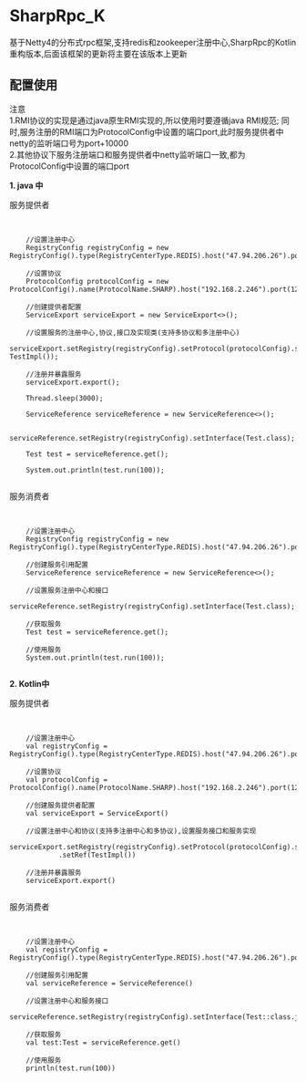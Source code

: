 # SharpRpc_K
基于Netty4的分布式rpc框架,支持redis和zookeeper注册中心,SharpRpc的Kotlin重构版本,后面该框架的更新将主要在该版本上更新


## 配置使用

注意<br>
1.RMI协议的实现是通过java原生RMI实现的,所以使用时要遵循java RMI规范; 同时,服务注册的RMI端口为ProtocolConfig中设置的端口port,此时服务提供者中netty的监听端口号为port+10000<br>
2.其他协议下服务注册端口和服务提供者中netty监听端口一致,都为ProtocolConfig中设置的端口port

**1.  java 中**

服务提供者
<pre><code>

    //设置注册中心
    RegistryConfig registryConfig = new RegistryConfig().type(RegistryCenterType.REDIS).host("47.94.206.26").port(6380);
    
    //设置协议
    ProtocolConfig protocolConfig = new ProtocolConfig().name(ProtocolName.SHARP).host("192.168.2.246").port(12200);

    //创建提供者配置
    ServiceExport<Test> serviceExport = new ServiceExport<>();

    //设置服务的注册中心,协议,接口及实现类(支持多协议和多注册中心)
    serviceExport.setRegistry(registryConfig).setProtocol(protocolConfig).setInterface(Test.class).setRef(new TestImpl());

    //注册并暴露服务
    serviceExport.export();

    Thread.sleep(3000);

    ServiceReference<Test> serviceReference = new ServiceReference<>();

    serviceReference.setRegistry(registryConfig).setInterface(Test.class);

    Test test = serviceReference.get();

    System.out.println(test.run(100));

</code></pre>

服务消费者
<pre><code>

    //设置注册中心
    RegistryConfig registryConfig = new RegistryConfig().type(RegistryCenterType.REDIS).host("47.94.206.26").port(6380);

    //创建服务引用配置
    ServiceReference<Test> serviceReference = new ServiceReference<>();

    //设置服务注册中心和接口
    serviceReference.setRegistry(registryConfig).setInterface(Test.class);

    //获取服务
    Test test = serviceReference.get();

    //使用服务
    System.out.println(test.run(100));

</code></pre>

**2. Kotlin中**

服务提供者
<pre><code>

    //设置注册中心
    val registryConfig = RegistryConfig().type(RegistryCenterType.REDIS).host("47.94.206.26").port(6380)
    
    //设置协议
    val protocolConfig = ProtocolConfig().name(ProtocolName.SHARP).host("192.168.2.246").port(12200)

    //创建服务提供者配置
    val serviceExport = ServiceExport<Test>()

    //设置注册中心和协议(支持多注册中心和多协议),设置服务接口和服务实现
    serviceExport.setRegistry(registryConfig).setProtocol(protocolConfig).setInterface(Test::class.java)
            .setRef(TestImpl())

    //注册并暴露服务
    serviceExport.export()

</code></pre>

服务消费者
<pre><code>
    
    //设置注册中心
    val registryConfig = RegistryConfig().type(RegistryCenterType.REDIS).host("47.94.206.26").port(6380)
    
    //创建服务引用配置
    val serviceReference = ServiceReference<Test>()
    
    //设置注册中心和服务接口
    serviceReference.setRegistry(registryConfig).setInterface(Test::class.java)

    //获取服务
    val test:Test = serviceReference.get()
    
    //使用服务
    println(test.run(100))

</code></pre>



